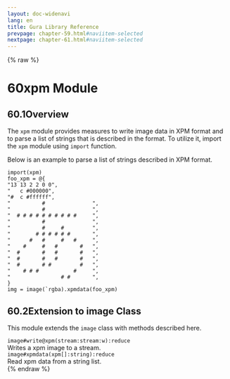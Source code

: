 ```yaml
---
layout: doc-widenavi
lang: en
title: Gura Library Reference
prevpage: chapter-59.html#naviitem-selected
nextpage: chapter-61.html#naviitem-selected
---
```

{% raw %}
<h1><span class="caption-index-1">60</span>xpm Module</h1>
<h2><span class="caption-index-2">60.1</span><a name="anchor-60-1"></a>Overview</h2>
<p>
The <code class="highlighter-rouge">xpm</code> module provides measures to write image data in XPM format and to parse a list of strings that is described in the format. To utilize it, import the <code class="highlighter-rouge">xpm</code> module using <code class="highlighter-rouge">import</code> function.
</p>
<p>
Below is an example to parse a list of strings described in XPM format.
</p>
<pre class="highlight"><code>import(xpm)
foo_xpm = @{
"13 13 2 2 0 0",
"   c #000000",
"#  c #ffffff",
"          #               ",
"          #               ",
"  # # # # # # # # # #     ",
"          #               ",
"          #     #         ",
"        # # # # # #       ",
"      #   #     #   #     ",
"    #     #   #       #   ",
"  #       #   #       #   ",
"  #       #   #       #   ",
"  #       # #         #   ",
"    # # #           #     ",
"                # #       ",
}
img = image(`rgba).xpmdata(foo_xpm)
</code></pre>
<h2><span class="caption-index-2">60.2</span><a name="anchor-60-2"></a>Extension to image Class</h2>
<p>
This module extends the <code class="highlighter-rouge">image</code> class with methods described here.
</p>
<div class="mb-2"><code>image#write@xpm(stream:stream:w):reduce</code></div>
<div class="mb-2 ml-4">
Writes a xpm image to a stream.
</div>
<div class="mb-2"><code>image#xpmdata(xpm[]:string):reduce</code></div>
<div class="mb-2 ml-4">
Read xpm data from a string list.
</div>
{% endraw %}
